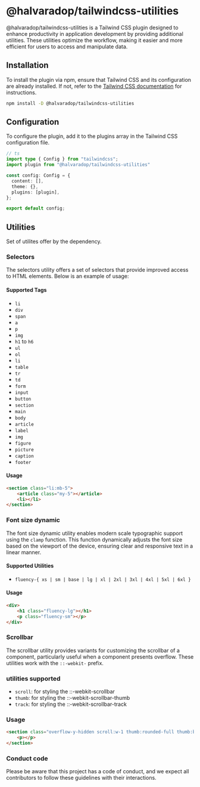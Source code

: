 # @halvaradop/tailwindcss-utilities

@halvaradop/tailwindcss-utilities is a Tailwind CSS plugin designed to enhance productivity in application development by providing additional utilities. These utilities optimize the workflow, making it easier and more efficient for users to access and manipulate data.

## Installation

To install the plugin via npm, ensure that Tailwind CSS and its configuration are already installed. If not, refer to the [Tailwind CSS documentation](https://tailwindcss.com/docs/installation) for instructions.

```bash
npm install -D @halvaradop/tailwindcss-utilities
```

## Configuration
To configure the plugin, add it to the plugins array in the Tailwind CSS configuration file.

```ts
// ts
import type { Config } from "tailwindcss";
import plugin from "@halvaradop/tailwindcss-utilities"

const config: Config = {
  content: [],
  theme: {},
  plugins: [plugin],
};

export default config;
```

## Utilities
Set of utilites offer by the dependency.


### Selectors
The selectors utility offers a set of selectors that provide improved access to HTML elements. Below is an example of usage:


#### Supported Tags
- `li`
- `div`
- `span`
- `a`
- `p`
- `img`
- `h1` to `h6`
- `ul`
- `ol`
- `li`
- `table`
- `tr`
- `td`
- `form`
- `input`
- `button`
- `section`
- `main`
- `body`
- `article`
- `label`
- `img`
- `figure`
- `picture`
- `caption`
- `footer`


#### Usage
```html
<section class="li:mb-5">
    <article class="my-5"></article>
    <li></li>
</section>
```

### Font size dynamic
The font size dynamic utility enables modern scale typographic support using the `clamp` function. This function dynamically adjusts the font size based on the viewport of the device, ensuring clear and responsive text in a linear manner.


#### Supported Utilities
- `fluency-{ xs | sm | base | lg | xl | 2xl | 3xl | 4xl | 5xl | 6xl }`


#### Usage
```html
<div>
    <h1 class="fluency-lg"></h1>
    <p class="fluency-sm"></p>
</div>
```

### Scrollbar
The scrollbar utility provides variants for customizing the scrollbar of a component, particularly useful when a component presents overflow. These utilities work with the `::-webkit-` prefix.


### utilities supported
- `scroll`: for styling the ::-webkit-scrollbar
- `thumb`: for styling the ::-webkit-scrollbar-thumb
- `track`: for styling the ::-webkit-scrollbar-track

### Usage
```html
<section class="overflow-y-hidden scroll:w-1 thumb:rounded-full thumb:bg-slate-400 track:my-1">
    <p></p>
</section>
```

### Conduct code
Please be aware that this project has a code of conduct, and we expect all contributors to follow these guidelines with their interactions.